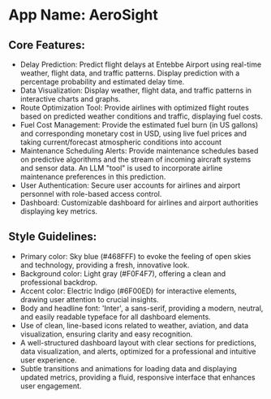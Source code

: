 # **App Name**: AeroSight

## Core Features:

- Delay Prediction: Predict flight delays at Entebbe Airport using real-time weather, flight data, and traffic patterns. Display prediction with a percentage probability and estimated delay time.
- Data Visualization: Display weather, flight data, and traffic patterns in interactive charts and graphs.
- Route Optimization Tool: Provide airlines with optimized flight routes based on predicted weather conditions and traffic, displaying fuel costs.
- Fuel Cost Management: Provide the estimated fuel burn (in US gallons) and corresponding monetary cost in USD, using live fuel prices and taking current/forecast atmospheric conditions into account
- Maintenance Scheduling Alerts: Provide maintenance schedules based on predictive algorithms and the stream of incoming aircraft systems and sensor data. An LLM "tool" is used to incorporate airline maintenance preferences in this prediction. 
- User Authentication: Secure user accounts for airlines and airport personnel with role-based access control.
- Dashboard: Customizable dashboard for airlines and airport authorities displaying key metrics.

## Style Guidelines:

- Primary color: Sky blue (#468FFF) to evoke the feeling of open skies and technology, providing a fresh, innovative look.
- Background color: Light gray (#F0F4F7), offering a clean and professional backdrop.
- Accent color: Electric Indigo (#6F00ED) for interactive elements, drawing user attention to crucial insights.
- Body and headline font: 'Inter', a sans-serif, providing a modern, neutral, and easily readable typeface for all dashboard elements.
- Use of clean, line-based icons related to weather, aviation, and data visualization, ensuring clarity and easy recognition.
- A well-structured dashboard layout with clear sections for predictions, data visualization, and alerts, optimized for a professional and intuitive user experience.
- Subtle transitions and animations for loading data and displaying updated metrics, providing a fluid, responsive interface that enhances user engagement.